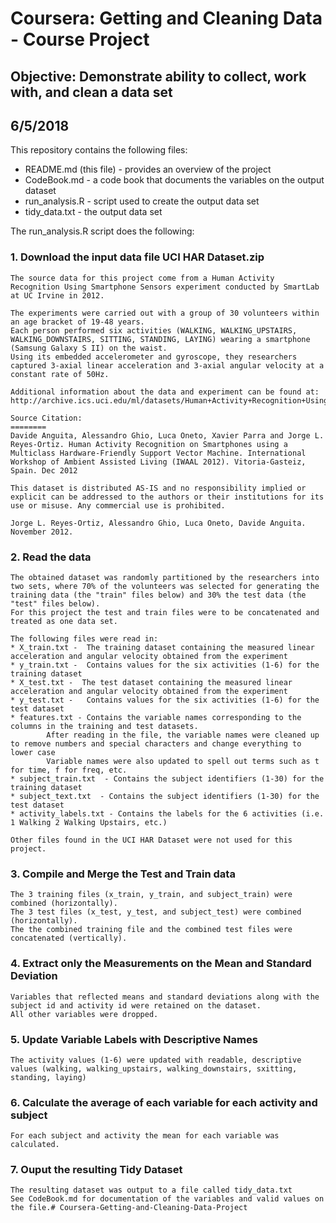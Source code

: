 


# Coursera:  Getting and Cleaning Data - Course Project
## Objective: Demonstrate ability to collect, work with, and clean a data set
## 6/5/2018

This repository contains the following files:
* README.md (this file) - provides an overview of the project
* CodeBook.md - a code book that documents the variables on the output dataset
* run_analysis.R - script used to create the output data set
* tidy_data.txt - the output data set

The run_analysis.R script does the following:

### 1. Download the input data file UCI HAR Dataset.zip

	The source data for this project come from a Human Activity Recognition Using Smartphone Sensors experiment conducted by SmartLab at UC Irvine in 2012.
		
	The experiments were carried out with a group of 30 volunteers within an age bracket of 19-48 years. 
	Each person performed six activities (WALKING, WALKING_UPSTAIRS, WALKING_DOWNSTAIRS, SITTING, STANDING, LAYING) wearing a smartphone (Samsung Galaxy S II) on the waist. 
	Using its embedded accelerometer and gyroscope, they researchers captured 3-axial linear acceleration and 3-axial angular velocity at a constant rate of 50Hz. 
	
	Additional information about the data and experiment can be found at: http://archive.ics.uci.edu/ml/datasets/Human+Activity+Recognition+Using+Smartphones
	
	Source Citation:
	========
	Davide Anguita, Alessandro Ghio, Luca Oneto, Xavier Parra and Jorge L. Reyes-Ortiz. Human Activity Recognition on Smartphones using a Multiclass Hardware-Friendly Support Vector Machine. International Workshop of Ambient Assisted Living (IWAAL 2012). Vitoria-Gasteiz, Spain. Dec 2012

	This dataset is distributed AS-IS and no responsibility implied or explicit can be addressed to the authors or their institutions for its use or misuse. Any commercial use is prohibited.

	Jorge L. Reyes-Ortiz, Alessandro Ghio, Luca Oneto, Davide Anguita. November 2012.

### 2. Read the data

	The obtained dataset was randomly partitioned by the researchers into two sets, where 70% of the volunteers was selected for generating the training data (the "train" files below) and 30% the test data (the "test" files below).
	For this project the test and train files were to be concatenated and treated as one data set. 

	The following files were read in:
	* X_train.txt -  The training dataset containing the measured linear acceleration and angular velocity obtained from the experiment
	* y_train.txt -  Contains values for the six activities (1-6) for the training dataset
	* X_test.txt -  The test dataset containing the measured linear acceleration and angular velocity obtained from the experiment
	* y_test.txt -   Contains values for the six activities (1-6) for the test dataset
	* features.txt - Contains the variable names corresponding to the columns in the training and test datasets.
			After reading in the file, the variable names were cleaned up to remove numbers and special characters and change everything to lower case
			Variable names were also updated to spell out terms such as t for time, f for freq, etc.
	* subject_train.txt  - Contains the subject identifiers (1-30) for the training dataset
	* subject_text.txt  - Contains the subject identifiers (1-30) for the test dataset
	* activity_labels.txt - Contains the labels for the 6 activities (i.e. 1 Walking 2 Walking Upstairs, etc.)

	Other files found in the UCI HAR Dataset were not used for this project.

### 3. Compile and Merge the Test and Train data

	
	The 3 training files (x_train, y_train, and subject_train) were combined (horizontally).
	The 3 test files (x_test, y_test, and subject_test) were combined (horizontally).
	The the combined training file and the combined test files were concatenated (vertically).
	
### 4. Extract only the Measurements on the Mean and Standard Deviation
	
	Variables that reflected means and standard deviations along with the subject id and activity id were retained on the dataset.
	All other variables were dropped.

### 5. Update Variable Labels with Descriptive Names

	The activity values (1-6) were updated with readable, descriptive values (walking, walking_upstairs, walking_downstairs, sxitting, standing, laying)

### 6. Calculate the average of each variable for each activity and subject

	For each subject and activity the mean for each variable was calculated.

### 7. Ouput the resulting Tidy Dataset

	The resulting dataset was output to a file called tidy_data.txt
	See CodeBook.md for documentation of the variables and valid values on the file.# Coursera-Getting-and-Cleaning-Data-Project
